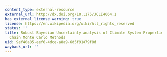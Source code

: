 ```yaml
---
content_type: external-resource
external_url: http://dx.doi.org/10.1175/JCLI4064.1
has_external_license_warning: true
license: https://en.wikipedia.org/wiki/All_rights_reserved
status: ''
title: Robust Bayesian Uncertainty Analysis of Climate System Properties Using Markov
  Chain Monte Carlo Methods
uid: 9ef40a85-eef6-4dce-a8a9-6d5f91879f8d
wayback_url: ''
---
```


